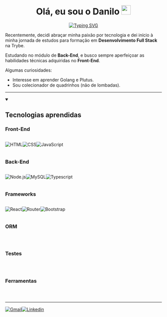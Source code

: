 <h1 align="center">Olá, eu sou o Danilo <img src="https://media.giphy.com/media/hvRJCLFzcasrR4ia7z/giphy.gif" width="30px"/> </h1>

<p align='center'>
  <a href="https://git.io/typing-svg"><img src="https://readme-typing-svg.demolab.com?font=Fira+Code&size=28&duration=3000&pause=500&center=true&&width=435&height=70&lines=Desenvolvedor+Front-End;Estudante+de+Back-End;Whovian" alt="Typing SVG" /></a>
</p>
<p >Recentemente, decidi abraçar minha paixão por tecnologia e dei início à minha jornada de estudos para formação em <strong>Desenvolvimento Full Stack</strong> na Trybe.</p>
<p>Estudando no módulo de <strong>Back-End</strong>, e busco sempre aperfeiçoar as habilidades técnicas adquiridas no <strong>Front-End</strong>. </p>

<p>Algumas curiosidades:</p>

<ul>
  <li>Interesse em aprender Golang e Plutus.</li>
  <li>Sou colecionador de quadrinhos (não de lombadas).</li>
</ul>

**********
<details open>
  <summary><h2>Tecnologias aprendidas</h2></summary>

  <h3>Front-End</h3>
  <span style="display:flex">
    <p><img/ src="https://img.shields.io/badge/HTML5-E34F26?style=for-the-badge&logo=html5&logoColor=white" alt="HTML" style='pointer-events:none'></p>
    <p><img/ src="https://img.shields.io/badge/CSS3-1572B6?style=for-the-badge&logo=css3&logoColor=white" alt="CSS"></p>
    <p><img/ src="https://img.shields.io/badge/JavaScript-323330?style=for-the-badge&logo=javascript&logoColor=F7DF1E" alt="JavaScript"></p>
  </span>
  <h3>Back-End</h3>
  <span style="display:flex">
    <p><img/ src="https://img.shields.io/badge/Node.js-339933?style=for-the-badge&logo=nodedotjs&logoColor=white" alt="Node.js"></p>
    <p><img/ src="https://img.shields.io/badge/MySQL-005C84?style=for-the-badge&logo=mysql&logoColor=white" alt="MySQL"></p>
    <p><img/ src="https://img.shields.io/badge/TypeScript-007ACC?style=for-the-badge&logo=typescript&logoColor=white" alt="Typescript"></p>
  </span>
  <h3>Frameworks</h3>
  <span style="display:flex">
    <p><img/ src="https://img.shields.io/badge/React-20232A?style=for-the-badge&logo=react&logoColor=61DAFB" alt="React"></p>
    <p><img/ src="https://img.shields.io/badge/Redux-593D88?style=for-the-badge&logo=redux&logoColor=white" alt=""></p>
    <p><img/ src="https://img.shields.io/badge/Express.js-000000?style=for-the-badge&logo=express&logoColor=white" alt=""></p>
    <p><img/ src="https://img.shields.io/badge/React_Router-CA4245?style=for-the-badge&logo=react-router&logoColor=white" alt="Router"></p>
    <p><img/ src="https://img.shields.io/badge/JWT-000000?style=for-the-badge&logo=JSON%20web%20tokens&logoColor=white" alt=""></p>
    <p><img/ src="https://img.shields.io/badge/Bootstrap-563D7C?style=for-the-badge&logo=bootstrap&logoColor=white" alt="Bootstrap"></p>
  </span>
  <h3>ORM</h3>
  <span style="display:flex">
    <p><img/ src="https://img.shields.io/badge/Sequelize-52B0E7?style=for-the-badge&logo=Sequelize&logoColor=white" alt=""></p>
  </span>
  <h3>Testes</h3>
  <span style="display:flex">
    <p><img/ src="https://img.shields.io/badge/Jest-C21325?style=for-the-badge&logo=jest&logoColor=white" alt=""></p>
    <p><img/ src="https://img.shields.io/badge/Cypress-17202C?style=for-the-badge&logo=cypress&logoColor=white" alt=""></p>
  </span>
  <h3>Ferramentas</h3>
  <span style="display:flex">
    <p><img/ src="https://img.shields.io/badge/Docker-2CA5E0?style=for-the-badge&logo=docker&logoColor=white" alt=""></p>
    <p><img/ src="https://img.shields.io/badge/GIT-E44C30?style=for-the-badge&logo=git&logoColor=white" alt=""></p>
    <p><img/ src="https://img.shields.io/badge/eslint-3A33D1?style=for-the-badge&logo=eslint&logoColor=white" alt=""></p>
    <p><img/ src="https://img.shields.io/badge/Trello-0052CC?style=for-the-badge&logo=trello&logoColor=white" alt=""></p>
    <p><img/ src="https://img.shields.io/badge/Inkscape-000000?style=for-the-badge&logo=Inkscape&logoColor=white" alt=""></p>
  </span>

</details>


**********


<span style="display:flex">
  <a href="mailto:dan.argolo@gmail.com">
    <img src="https://img.shields.io/badge/Gmail-D14836?style=for-the-badge&logo=gmail&logoColor=white" alt="Gmail"/>
  </a>
  <a href="https://www.linkedin.com/in/danargolo/" target="_blank">
    <img src="https://img.shields.io/badge/LinkedIn-0077B5?style=for-the-badge&logo=linkedin&logoColor=white" alt="Linkedin">
  </a>
</span>